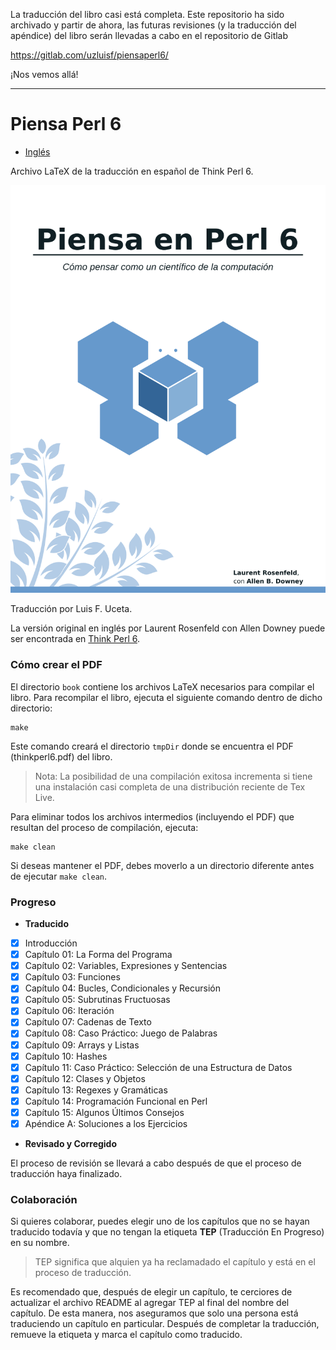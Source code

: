
La traducción del libro casi está completa. Este repositorio ha sido 
archivado y partir de ahora, las futuras revisiones (y la traducción del apéndice)
del libro serán llevadas a cabo en el repositorio de Gitlab

https://gitlab.com/uzluisf/piensaperl6/

¡Nos vemos allá!

---
# Piensa Perl 6

* [Inglés](./README-en.md)

Archivo LaTeX de la traducción en español de Think Perl 6.

![book cover](book/figs/thinkperl6_cover.png)

Traducción por Luis F. Uceta.

La versión original en inglés por Laurent Rosenfeld con Allen Downey puede
ser encontrada en [Think Perl 6](http://greenteapress.com/wp/think-perl-6/).

### Cómo crear el PDF

El directorio `book` contiene los archivos LaTeX necesarios para
compilar el libro. Para recompilar el libro, ejecuta el siguiente
comando dentro de dicho directorio:
```
make
```
Este comando creará el directorio `tmpDir` donde se encuentra el
PDF (thinkperl6.pdf) del libro. 

> Nota: La posibilidad de una compilación exitosa incrementa si tiene una instalación
> casi completa de una distribución reciente de Tex Live.

Para eliminar todos los archivos intermedios (incluyendo el PDF)
que resultan del proceso de compilación, ejecuta:
```
make clean
```
Si deseas mantener el PDF, debes moverlo a un directorio diferente antes
de ejecutar `make clean`.

### Progreso

* **Traducido**
- [x] Introducción 
- [x] Capítulo 01: La Forma del Programa
- [x] Capítulo 02: Variables, Expresiones y Sentencias
- [x] Capítulo 03: Funciones
- [x] Capítulo 04: Bucles, Condicionales y Recursión
- [x] Capítulo 05: Subrutinas Fructuosas
- [x] Capítulo 06: Iteración
- [x] Capítulo 07: Cadenas de Texto
- [x] Capítulo 08: Caso Práctico: Juego de Palabras
- [x] Capítulo 09: Arrays y Listas
- [x] Capítulo 10: Hashes
- [x] Capítulo 11: Caso Práctico: Selección de una Estructura de Datos
- [x] Capítulo 12: Clases y Objetos
- [x] Capítulo 13: Regexes y Gramáticas
- [x] Capítulo 14: Programación Funcional en Perl
- [x] Capítulo 15: Algunos Últimos Consejos
- [x] Apéndice A:  Soluciones a los Ejercicios

* **Revisado y Corregido**

El proceso de revisión se llevará a cabo después de que el proceso de traducción haya
finalizado.

### Colaboración

Si quieres colaborar, puedes elegir uno de los capítulos que no se hayan
traducido todavía y que no tengan la etiqueta **TEP** (Traducción En Progreso) en su nombre.

> TEP significa que alquien ya ha reclamadado el capítulo y está en el proceso
> de traducción. 

Es recomendado que, después de elegir un capítulo, te cerciores de actualizar el archivo
README al agregar TEP al final del nombre del capítulo. De esta manera, nos aseguramos que 
solo una persona está traduciendo un capítulo en particular. Después de completar la traducción,
remueve la etiqueta y marca el capítulo como traducido. 

